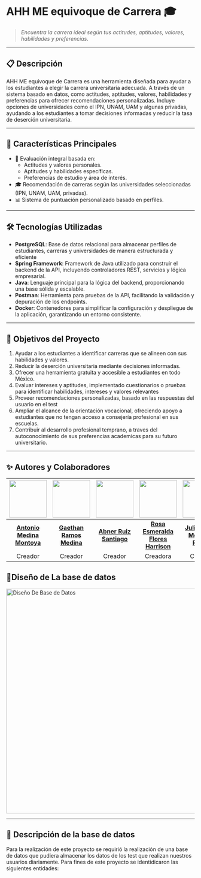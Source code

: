 # **AHH ME equivoque de Carrera** 🎓  
> _Encuentra la carrera ideal según tus actitudes, aptitudes, valores, habilidades y preferencias._

---

## 📋 **Descripción**  
AHH ME equivoque de Carrera es una herramienta diseñada para ayudar a los estudiantes a elegir la carrera universitaria adecuada. A través de un sistema basado en datos,  como actitudes, aptitudes, valores, habilidades y preferencias para ofrecer recomendaciones personalizadas. Incluye opciones de universidades como el IPN, UNAM, UAM y algunas privadas, ayudando a los estudiantes a tomar decisiones informadas y reducir la tasa de deserción universitaria.

---

## 🚀 **Características Principales**  
- 🧠 Evaluación integral basada en:
  - Actitudes y valores personales.
  - Aptitudes y habilidades específicas.
  - Preferencias de estudio y área de interés.
- 🎓 Recomendación de carreras según las universidades seleccionadas (IPN, UNAM, UAM, privadas).
- 📊 Sistema de puntuación personalizado basado en perfiles.

---

## 🛠️ **Tecnologías Utilizadas**  
- **PostgreSQL**: Base de datos relacional para almacenar perfiles de estudiantes, carreras y universidades de manera estructurada y eficiente  
- **Spring Framework**: Framework de Java utilizado para construir el backend de la API, incluyendo controladores REST, servicios y lógica empresarial.
- **Java**: Lenguaje principal para la lógica del backend, proporcionando una base sólida y escalable.
- **Postman**: Herramienta para pruebas de la API, facilitando la validación y depuración de los endpoints. 
- **Docker**: Contenedores para simplificar la configuración y despliegue de la aplicación, garantizando un entorno consistente.

---


## 🎯 **Objetivos del Proyecto**  
1. Ayudar a los estudiantes a identificar carreras que se alineen con sus habilidades y valores.  
2. Reducir la deserción universitaria mediante decisiones informadas.  
3. Ofrecer una herramienta gratuita y accesible a estudiantes en todo México.
4. Evaluar intereses y aptitudes, implementado cuestionarios o pruebas para identificar habilidades, intereses y valores relevantes
5. Proveer recomendaciones personalizadas, basado en las respuestas del usuario en el test
6. Ampliar el alcance de la orientación vocacional, ofreciendo apoyo a estudiantes que no tengan acceso a consejería profesional en sus escuelas.
7. Contribuir al desarrollo profesional temprano, a traves del autoconocimiento de sus preferencias academicas para su futuro universitario.

---
## ✨ **Autores y Colaboradores**  

| <img src="https://github.com/Tony0619-29.png" width="100" /> | <img src="https://github.com/gramos-GH.png" width="100" /> | <img src="https://github.com/AbnerR72.png" width="100" /> | <img src="https://github.com/EsmeraraldaFlores.png" width="100" /> | <img src="https://github.com/Yulsuwu.png" width="100" /> |<img src="https://github.com/Andu890.png" width="100" />|
|:---:|:---:|:---:|:---:|:---:|:---:|
| **[Antonio Medina Montoya](https://github.com/Tony0619-29)** | **[Gaethan Ramos Medina](https://github.com/gramos-GH)** | **[Abner Ruiz Santiago](https://github.com/AbnerR72)** | **[Rosa Esmeralda Flores Harrison](https://github.com/EsmeraraldaFlores)** | **[Julio Cesar Medrano Reyes](https://github.com/Yulsuwu)** |**[Andres Daniel García Brizuela](https://github.com/Andu890)**|
| Creador | Creador | Creador | Creadora | Creador |Creador|

## 💾**Diseño de La base de datos** 
<img src="AHHHMeEquivoqueDeCarrera_Diseño.jpg" alt="Diseño De Base de Datos" width="600">

---
## 📄 **Descripción de la base de datos**
Para la realización de este proyecto se requirió la realización de una base de datos que pudiera almacenar los datos de los test que realizan nuestros usuarios diariamente. Para fines de este proyecto se identidicaron las siguientes entidades:


